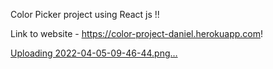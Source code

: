 Color Picker project using React js !!

Link to website - https://color-project-daniel.herokuapp.com!


[Uploading 2022-04-05-09-46-44.png…]()
